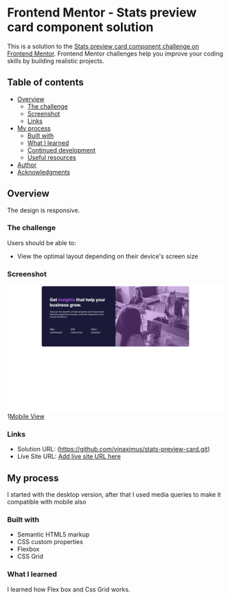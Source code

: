 # Frontend Mentor - Stats preview card component solution

This is a solution to the [Stats preview card component challenge on Frontend Mentor](https://www.frontendmentor.io/challenges/stats-preview-card-component-8JqbgoU62). Frontend Mentor challenges help you improve your coding skills by building realistic projects. 

## Table of contents

- [Overview](#overview)
  - [The challenge](#the-challenge)
  - [Screenshot](#screenshot)
  - [Links](#links)
- [My process](#my-process)
  - [Built with](#built-with)
  - [What I learned](#what-i-learned)
  - [Continued development](#continued-development)
  - [Useful resources](#useful-resources)
- [Author](#author)
- [Acknowledgments](#acknowledgments)



## Overview
The design is responsive.

### The challenge

Users should be able to:

- View the optimal layout depending on their device's screen size

### Screenshot

![Desktop View](screendesktop.jpeg)
1[Mobile View](screenmobile.jpeg)



### Links

- Solution URL: (https://github.com/vinaximus/stats-preview-card.git)
- Live Site URL: [Add live site URL here](https://your-live-site-url.com)

## My process
I started with the desktop version, after that I used media queries to make it compatible with mobile also

### Built with

- Semantic HTML5 markup
- CSS custom properties
- Flexbox
- CSS Grid


### What I learned
I learned how Flex box and Css Grid works.


